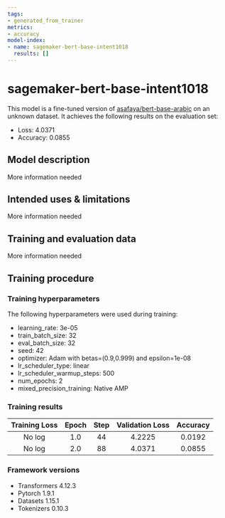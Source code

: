 ```yaml
---
tags:
- generated_from_trainer
metrics:
- accuracy
model-index:
- name: sagemaker-bert-base-intent1018
  results: []
---
```


<!-- This model card has been generated automatically according to the information the Trainer had access to. You
should probably proofread and complete it, then remove this comment. -->

# sagemaker-bert-base-intent1018

This model is a fine-tuned version of [asafaya/bert-base-arabic](https://huggingface.co/asafaya/bert-base-arabic) on an unknown dataset.
It achieves the following results on the evaluation set:
- Loss: 4.0371
- Accuracy: 0.0855

## Model description

More information needed

## Intended uses & limitations

More information needed

## Training and evaluation data

More information needed

## Training procedure

### Training hyperparameters

The following hyperparameters were used during training:
- learning_rate: 3e-05
- train_batch_size: 32
- eval_batch_size: 32
- seed: 42
- optimizer: Adam with betas=(0.9,0.999) and epsilon=1e-08
- lr_scheduler_type: linear
- lr_scheduler_warmup_steps: 500
- num_epochs: 2
- mixed_precision_training: Native AMP

### Training results

| Training Loss | Epoch | Step | Validation Loss | Accuracy |
|:-------------:|:-----:|:----:|:---------------:|:--------:|
| No log        | 1.0   | 44   | 4.2225          | 0.0192   |
| No log        | 2.0   | 88   | 4.0371          | 0.0855   |


### Framework versions

- Transformers 4.12.3
- Pytorch 1.9.1
- Datasets 1.15.1
- Tokenizers 0.10.3
